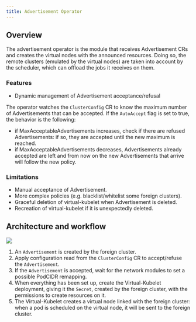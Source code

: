 ```yaml
---
title: Advertisement Operator
---
```


## Overview
The advertisement operator is the module that receives Advertisement CRs and creates the virtual nodes with the announced resources.
Doing so, the remote clusters (emulated by the virtual nodes) are taken into account by the scheduler, which can offload
the jobs it receives on them.

### Features
* Dynamic management of Advertisement acceptance/refusal

The operator watches the `ClusterConfig` CR to know the maximum number of Advertisements that can be accepted.
If the `AutoAccept` flag is set to true, the behavior is the following:
 - if MaxAcceptableAdvertisements increases, check if there are refused Advertisements: if so, they are accepted until
   the new maximum is reached.
 - if MaxAcceptableAdvertisements decreases, Advertisements already accepted are left and from now on the new Advertisements that arrive will follow the new policy.

### Limitations
* Manual acceptance of Advertisement.
* More complex policies (e.g. blacklist/whitelist some foreign clusters).
* Graceful deletion of virtual-kubelet when Advertisement is deleted.
* Recreation of virtual-kubelet if it is unexpectedly deleted.

## Architecture and workflow

![](/images/advertisement-protocol/controller-workflow.png)

1. An `Advertisement` is created by the foreign cluster.
2. Apply configuration read from the `ClusterConfig` CR to accept/refuse the `Advertisement`.
3. If the `Advertisement` is accepted, wait for the network modules to set a possible PodCIDR remapping.
4. When everything has been set up, create the Virtual-Kubelet deployment, giving it the `Secret`, created by the foreign cluster,
   with the permissions to create resources on it.
5. The Virtual-Kubelet creates a virtual node linked with the foreign cluster:
   when a pod is scheduled on the virtual node, it will be sent to the foreign cluster.